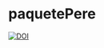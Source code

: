 # paquetePere
[![DOI](https://zenodo.org/badge/DOI/10.5281/zenodo.5838644.svg)](https://doi.org/10.5281/zenodo.5838644)
